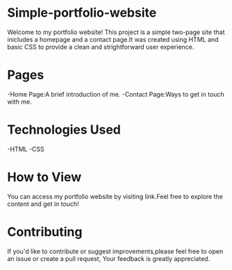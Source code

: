 # Simple-portfolio-website

Welcome to my portfolio website! This project is a simple two-page site that inicludes a homepage and a contact page.It was created using HTML and basic CSS to provide a clean and strightforward user experience.

# Pages

-Home Page:A brief introduction of me.
-Contact Page:Ways to get in touch with me.

# Technologies Used

-HTML
-CSS

# How to View

You can access my portfolio website by visiting link.Feel free to explore the content and get in touch!

# Contributing

If you'd like to contribute or suggest improvements,please feel free to open an issue or create a pull request, Your feedback is greatly appreciated.
